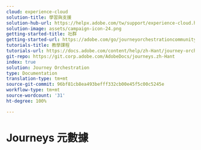 ```yaml
---
cloud: experience-cloud
solution-title: 學習與支援
solution-hub-url: https://helpx.adobe.com/tw/support/experience-cloud.html
solution-image: assets/campaign-icon-24.png
getting-started-title: 社群
getting-started-url: https://adobe.com/go/journeyorchestrationcommunity
tutorials-title: 教學課程
tutorials-url: https://docs.adobe.com/content/help/zh-Hant/journey-orchestration-learn/tutorials/understanding-journey-orchestration.html
git-repo: https://git.corp.adobe.com/AdobeDocs/journeys.zh-Hant
index: true
solution: Journey Orchestration
type: Documentation
translation-type: tm+mt
source-git-commit: 96bf81cb8ea493befff332cb00e45f5c00c5245e
workflow-type: tm+mt
source-wordcount: '31'
ht-degree: 100%

---
```



# Journeys 元數據
